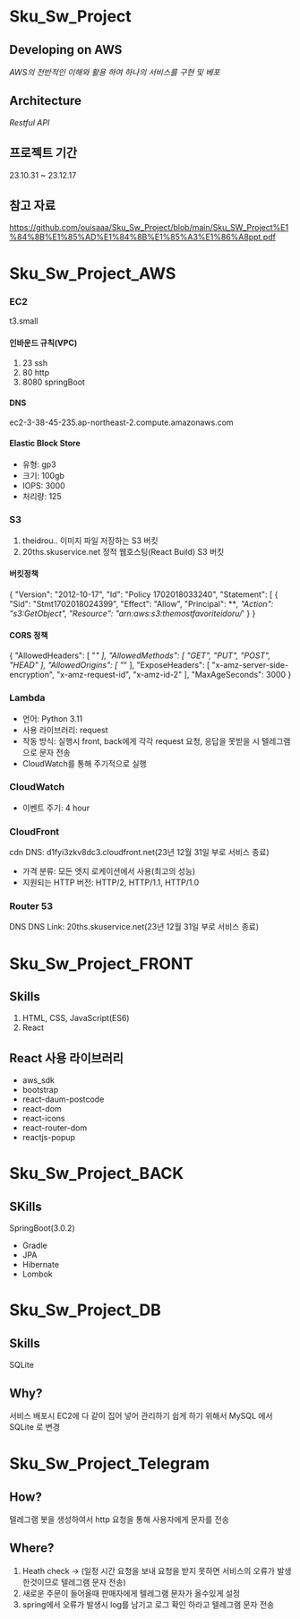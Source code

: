 # Sku_Sw_Project
## Developing on AWS
*AWS의 전반적인 이해와 활용 하여 하나의 서비스를 구현 및 베포*
## Architecture
*Restful API*
## 프로젝트 기간
23.10.31 ~ 23.12.17
## 참고 자료
https://github.com/ouisaaa/Sku_Sw_Project/blob/main/Sku_SW_Project%E1%84%8B%E1%85%AD%E1%84%8B%E1%85%A3%E1%86%A8ppt.pdf

# Sku_Sw_Project_AWS
### EC2 
t3.small
#### 인바운드 규칙(VPC)
1. 23 ssh
2. 80 http
3. 8080 springBoot
#### DNS
ec2-3-38-45-235.ap-northeast-2.compute.amazonaws.com

#### Elastic Block Store
- 유형: gp3
- 크기: 100gb
- IOPS: 3000
- 처리량: 125

### S3
1. theidrou..
    이미지 파일 저장하는 S3 버킷
2. 20ths.skuservice.net
   정적 웹호스팅(React Build) S3 버킷

#### 버킷정책
{
  "Version": "2012-10-17",
  "Id": "Policy 1702018033240",
  "Statement": [
  {
    "Sid": "Stmt1702018024399",
    "Effect": "Allow",
    "Principal": ***,
    "Action": "s3:GetObject",
    "Resource": "arn:aws:s3:themostfavoriteidoru/*'
  }
}
#### CORS 정책
{
  "AllowedHeaders": [
  "*"
  ],
  "AllowedMethods": [
    "GET",
    "PUT",
    "POST",
    "HEAD"
    ],
  "AllowedOrigins": [
    "*"
  ],
  "ExposeHeaders": [
    "x-amz-server-side-encryption",
    "x-amz-request-id",
    "x-amz-id-2"
    ],
    "MaxAgeSeconds": 3000
}
### Lambda
- 언어: Python 3.11
- 사용 라이브러리: request 
- 작동 방식: 실행시 front, back에게 각각 request 요청, 응답을 못받을 시 텔레그램으로 문자 전송
- CloudWatch를 통해 주기적으로 실행

### CloudWatch
- 이벤트 주기: 4 hour

### CloudFront
cdn
DNS: d1fyi3zkv8dc3.cloudfront.net(23년 12월 31일 부로 서비스 종료)
- 가격 분류: 모든 엣지 로케이션에서 사용(최고의 성능)
- 지원되는 HTТР 버전: HTTP/2, HTTP/1.1, HTTP/1.0

### Router 53
DNS
DNS Link: 20ths.skuservice.net(23년 12월 31일 부로 서비스 종료)


# Sku_Sw_Project_FRONT
## Skills
1. HTML, CSS, JavaScript(ES6)
2. React
## React 사용 라이브러리
- aws_sdk
- bootstrap
- react-daum-postcode
- react-dom
- react-icons
- react-router-dom
- reactjs-popup

  
# Sku_Sw_Project_BACK
## SKills
SpringBoot(3.0.2)
- Gradle
- JPA
- Hibernate
- Lombok


# Sku_Sw_Project_DB
## Skills
SQLite

## Why?
서비스 배포시 EC2에 다 같이 집어 넣어 관리하기 쉽게 하기 위해서 MySQL 에서 SQLite 로 변경


# Sku_Sw_Project_Telegram
## How?
텔레그램 봇을 생성하여서 http 요청을 통해 사용자에게 문자를 전송

## Where?
1. Heath check -> (일정 시간 요청을 보내 요청을 받지 못하면 서비스의 오류가 발생한것이므로 텔레그램 문자 전송)
2. 새로운 주문이 들어올때 판매자에게 텔레그램 문자가 올수있게 설정
3. spring에서 오류가 발생시 log를 남기고 로그 확인 하라고 텔레그램 문자 전송

